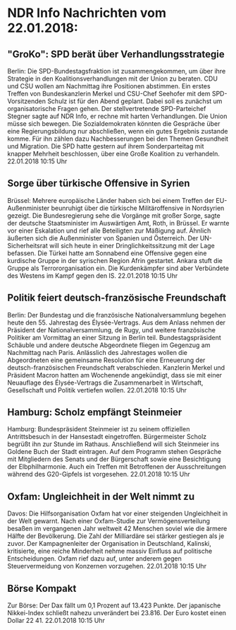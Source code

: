 # NDR Info Nachrichten vom 22.01.2018:


## "GroKo": SPD berät über Verhandlungsstrategie
Berlin: Die SPD-Bundestagsfraktion ist zusammengekommen, um über ihre Strategie in den Koalitionsverhandlungen mit der Union zu beraten. CDU und CSU wollen am Nachmittag ihre Positionen abstimmen. Ein erstes Treffen von Bundeskanzlerin Merkel und CSU-Chef Seehofer mit dem SPD-Vorsitzenden Schulz ist für den Abend geplant. Dabei soll es zunächst um organisatorische Fragen gehen. Der stellvertretende SPD-Parteichef Stegner sagte auf NDR Info, er rechne mit harten Verhandlungen. Die Union müsse sich bewegen. Die Sozialdemokraten könnten die Gespräche über eine Regierungsbildung nur abschließen, wenn ein gutes Ergebnis zustande komme. Für ihn zählen dazu Nachbesserungen bei den Themen Gesundheit und Migration. Die SPD hatte gestern auf ihrem Sonderparteitag mit knapper Mehrheit beschlossen, über eine Große Koalition zu verhandeln. 22.01.2018 10:15 Uhr 

## Sorge über türkische Offensive in Syrien
Brüssel: Mehrere europäische Länder haben sich bei einem Treffen der EU-Außenminister beunruhigt über die türkische Militäroffensive in Nordsyrien gezeigt. Die Bundesregierung sehe die Vorgänge mit großer Sorge, sagte der deutsche Staatsminister im Auswärtigen Amt, Roth, in Brüssel. Er warnte vor einer  Eskalation und rief alle Beteiligten zur Mäßigung auf. Ähnlich äußerten sich die Außenminister von Spanien und Österreich. Der UN-Sicherheitsrat will sich heute in einer Dringlichkeitssitzung mit der Lage befassen. Die Türkei hatte am Sonnabend eine Offensive gegen eine kurdische Gruppe in der syrischen Region Afrin gestartet. Ankara stuft die Gruppe als Terrororganisation ein. Die Kurdenkämpfer sind aber Verbündete des Westens im Kampf gegen den IS. 22.01.2018 10:15 Uhr 

## Politik feiert deutsch-französische Freundschaft
Berlin: Der Bundestag und die französische Nationalversammlung begehen heute den 55. Jahrestag des Élysée-Vertrags. Aus dem Anlass nehmen der Präsident der Nationalversammlung, de Rugy, und weitere französische Politiker am Vormittag an einer Sitzung in Berlin teil. Bundestagspräsident Schäuble und andere deutsche Abgeordnete fliegen im Gegenzug am Nachmittag nach Paris. Anlässlich des Jahrestages wollen die Abgeordneten eine gemeinsame Resolution für eine Erneuerung der deutsch-französischen Freundschaft verabschieden. Kanzlerin Merkel und Präsident Macron hatten am Wochenende angekündigt, dass sie mit einer Neuauflage des Élysée-Vertrags die Zusammenarbeit in Wirtschaft, Gesellschaft und Politik vertiefen wollen. 22.01.2018 10:15 Uhr 

## Hamburg: Scholz empfängt Steinmeier
Hamburg: Bundespräsident Steinmeier ist zu seinem offiziellen Antrittsbesuch in der Hansestadt eingetroffen. Bürgermeister Scholz begrüßt ihn zur Stunde im Rathaus. Anschließend will sich Steinmeier ins Goldene Buch der Stadt eintragen. Auf dem Programm stehen Gespräche mit Mitgliedern des Senats und der Bürgerschaft sowie eine Besichtigung der Elbphilharmonie. Auch ein Treffen mit Betroffenen der Ausschreitungen während des G20-Gipfels ist vorgesehen. 22.01.2018 10:15 Uhr 

## Oxfam: Ungleichheit in der Welt nimmt zu
Davos: Die Hilfsorganisation Oxfam hat vor einer steigenden Ungleichheit in der Welt gewarnt. Nach einer Oxfam-Studie zur Vermögensverteilung besaßen im vergangenen Jahr weltweit 42 Menschen soviel wie die ärmere Hälfte der Bevölkerung. Die Zahl der Milliardäre sei stärker gestiegen als je zuvor. Der Kampagnenleiter der Organisation in Deutschland, Kalinski, kritisierte, eine reiche Minderheit nehme massiv Einfluss auf politische Entscheidungen. Oxfam rief dazu auf, unter anderem gegen Steuervermeidung von Konzernen vorzugehen. 22.01.2018 10:15 Uhr 

## Börse Kompakt
Zur Börse: Der Dax fällt um 0,1 Prozent auf 13.423 Punkte. Der japanische Nikkei-Index schließt nahezu unverändert bei 23.816. Der Euro kostet einen Dollar 22 41. 22.01.2018 10:15 Uhr 
